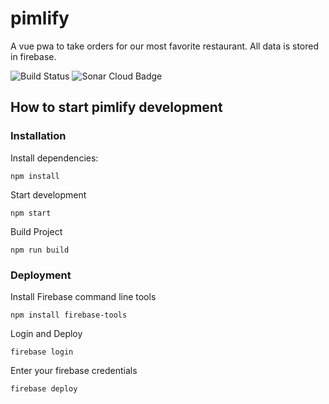 # pimlify

A vue pwa to take orders for our most favorite restaurant. All data is stored in firebase.

![Build Status](https://travis-ci.org/DonkeyKongJr/pimlify.svg?branch=master)
![Sonar Cloud Badge](https://sonarcloud.io/api/project_badges/measure?project=pimlify&metric=alert_status)

## How to start pimlify development

### Installation

Install dependencies:

`npm install`

Start development

`npm start`

Build Project

`npm run build`

### Deployment

Install Firebase command line tools

`npm install firebase-tools`

Login and Deploy

`firebase login`

Enter your firebase credentials

`firebase deploy`
